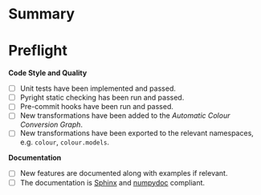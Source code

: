 <!--
Thank you for taking the time to create this pull request. If it is the first
time you are contributing to a colour-science repository, a contributing guide
is available to guide the process: https://www.colour-science.org/contributing/.
-->

# Summary

<!-- Please write a summary describing the changes that this PR implements. -->

# Preflight

<!-- Please mark any checkboxes that do not apply to this pull request as [N/A]. -->

**Code Style and Quality**

- [ ] Unit tests have been implemented and passed.
- [ ] Pyright static checking has been run and passed.
- [ ] Pre-commit hooks have been run and passed.
- [ ] New transformations have been added to the *Automatic Colour Conversion Graph*.
- [ ] New transformations have been exported to the relevant namespaces, e.g. `colour`, `colour.models`.

<!-- The unit tests can be invoked with `poetry run invoke tests` -->
<!-- Pyright can be started with `pyright --skipunannotated` -->

**Documentation**

- [ ] New features are documented along with examples if relevant.
- [ ] The documentation is [Sphinx](https://www.sphinx-doc.org/en/master/) and [numpydoc](https://numpydoc.readthedocs.io/en/latest/format.html) compliant.

<!--
Thank you again!
-->
